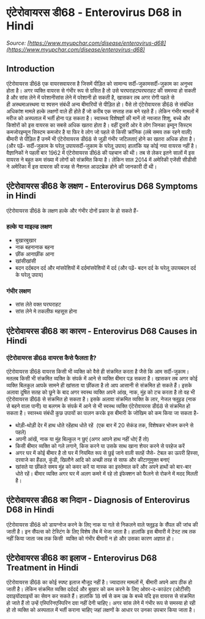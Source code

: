 # एंटेरोवायरस डी68 - Enterovirus D68 in Hindi
_Source: [https://www.myupchar.com/disease/enterovirus-d68](https://www.myupchar.com/disease/enterovirus-d68)_

## Introduction
एंटेरोवायरस डी68 एक वायरसवायरस है जिसमें पीड़ित को सामान्य सर्दी-जुकामसर्दी-जुकाम का अनुभव होता है। अगर व्यक्ति वायरस से गंभीर रूप से ग्रसित है तो उसे घरघराहटघरघराहट की समस्या हो सकती है और सांस लेने में परेशानीसांस लेने में परेशानी हो सकती है, खासकर तब अगर रोगी पहले से ही अस्थमाअस्थमा या श्वसन संबंधी अन्य बीमारियों से पीड़ित हो। वैसे तो एंटेरोवायरस डी68 से संबंधित अधिकांश मामले हल्के लक्षणों वाले ही होते हैं जो करीब एक सप्ताह तक बने रहते हैं। लेकिन गंभीर मामलों में मरीज को अस्पताल में भर्ती होना पड़ सकता है।
स्वास्थ्य विशेषज्ञों की मानें तो नवजात शिशु, बच्चे और किशोरों को इस वायरस का सबसे अधिक खतरा होता है। वहीं दूसरी ओर वे लोग जिनका इम्यून सिस्टम कमजोरइम्यून सिस्टम कमजोर है या फिर वे लोग जो पहले से किसी क्रॉनिक (लंबे समय तक रहने वाली) बीमारी से पीड़ित हैं उनमें भी एंटेरोवायरस डी68 से जुड़ी गंभीर जटिलताएं होने का खतरा अधिक होता है।
(और पढ़ें- सर्दी-जुकाम के घरेलू उपायसर्दी-जुकाम के घरेलू उपाय)
हालांकि यह कोई नया वायरस नहीं है। वैज्ञानिकों ने पहली बार 1962 में एंटेरोवायरस डी68 की पहचान की थी। तब से लेकर इतने सालों में इस वायरस ने बहुत कम संख्या में लोगों को संक्रमित किया है। लेकिन साल 2014 में अमेरिकी एजेंसी सीडीसी ने अमेरिका में इस वायरस की वजह से नैशनल आउटब्रेक होने की जानकारी दी थी।

## एंटेरोवायरस डी68 के लक्षण - Enterovirus D68 Symptoms in Hindi
एंटेरोवायरस डी68 के लक्षण हल्के और गंभीर दोनों प्रकार के हो सकते हैं-
### हल्के या माइल्ड लक्षण
- बुखारबुखार
- नाक बहनानाक बहना
- छींक आनाछींक आना
- खांसीखांसी
- बदन दर्दबदन दर्द और मांसपेशियों में दर्दमांसपेशियों में दर्द (और पढ़ें- बदन दर्द के घरेलू उपायबदन दर्द के घरेलू उपाय)
### गंभीर लक्षण
- सांस लेते वक्त घरघराहट
- सांस लेने मे तकलीफ महसूस होना

## एंटेरोवायरस डी68 का कारण - Enterovirus D68 Causes in Hindi
### एंटेरोवायरस डी68 वायरस कैसे फैलता है?
एंटेरोवायरस डी68 वायरस किसी भी व्यक्ति को वैसे ही संक्रमित करता है जैसे कि आम सर्दी-जुकाम। मतलब किसी भी संक्रमित व्यक्ति के संपर्क में आने से व्यक्ति बीमार पड़ सकता है। खासकर तब अगर कोई व्यक्ति बिलकुल आपके सामने ही खांसता या छींकता है तो आप आसानी से संक्रमित हो सकते हैं। इसके अलावा दूषित सतह को छूने के बाद अगर स्वस्थ व्यक्ति अपने आंख, नाक, मुंह को टच करता है तो वह भी एंटेरोवायरस डी68 से संक्रमित हो सकता है। इसके अलावा संक्रमित व्यक्ति के लार, नेजल फ्लूइड (नाक से बहने वाला पानी) या बलगम के संपर्क में आने से भी स्वस्थ व्यक्ति एंटेरोवायरस डी68 से संक्रमित हो सकता है।
स्वास्थ्य संबंधी कुछ उपायों का पालन करके इस बीमारी के जोखिम को कम किया जा सकता है-
- थोड़ी-थोड़ी देर में हाथ धोते रहेंहाथ धोते रहें  (एक बार में 20 सेकंड तक, विशेषकर भोजन करने से पहले)
- अपनी आंखें, नाक या मुंह बिल्कुल न छुएं (अगर आपने हाथ नहीं धोएं हैं तो)
- किसी बीमार व्यक्ति को गले लगाने, किस करने या उसके साथ खाना शेयर करने से परहेज करें
- अगर घर में कोई बीमार है तो घर में नियमित रूप से छुई जाने वाली सतहें जैसे- टेबल का ऊपरी हिस्सा, दरवाजे का हैंडल, कुंडी, खिलौने आदि को अच्छी तरह से साफ और कीटाणुमुक्त बनाएं
- खांसते या छींकते समय मुंह को कवर करें या मास्क का इस्तेमाल करें और अपने हाथों को बार-बार धोते रहें। बीमार व्यक्ति अगर घर में अलग कमरे में रहे तो इंफेक्शन को फैलने से रोकने में मदद मिलती है।

## एंटेरोवायरस डी68 का निदान - Diagnosis of Enterovirus D68 in Hindi
एंटेरोवायरस डी68 को डायग्नोज करने के लिए नाक या गले से निकलने वाले फ्लूइड के सैंपल की जांच की जाती है। इन सैंपल्स को टेस्टिंग के लिए विशेष लैब में भेजा जाता है। हालांकि इस बीमारी में टेस्ट तब तक नहीं किया जाता जब तक किसी  व्यक्ति को गंभीर बीमारी न हो और उसका कारण अज्ञात हो।

## एंटेरोवायरस डी68 का इलाज - Enterovirus D68 Treatment in Hindi
एंटेरोवायरस डी68 का कोई स्पष्ट इलाज मौजूद नहीं है। ज्यादातर मामलों में, बीमारी अपने आप ठीक हो जाती है। लेकिन संक्रमित व्यक्ति दर्ददर्द और बुखार को कम करने के लिए ओवर-द-काउंटर (ओटीसी) दवाइयोंदवाइयों का सेवन कर सकते हैं। हालांकि 18 वर्ष से कम उम्र के बच्चे यदि इस वायरस से संक्रमित हो जाते हैं तो उन्हें एस्पिरिनएस्पिरिन दवा नहीं देनी चाहिए। अगर सांस लेने में गंभीर रूप से समस्या हो रही हो तो व्यक्ति को अस्पताल में भर्ती कराना चाहिए जहां लक्षणों के आधार पर उनका उपचार किया जाता है।

